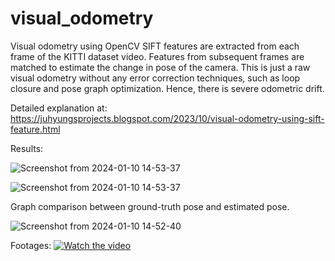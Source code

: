 # visual_odometry
Visual odometry using OpenCV
SIFT features are extracted from each frame of the KITTI dataset video. Features from subsequent frames are matched to estimate the change in pose of the camera. This is just a raw visual odometry without any error correction techniques, such as loop closure and pose graph optimization. Hence, there is severe odometric drift.

Detailed explanation at: https://juhyungsprojects.blogspot.com/2023/10/visual-odometry-using-sift-feature.html

Results:

![Screenshot from 2024-01-10 14-53-37](https://github.com/Juhyung-L/visual_odometry/assets/102873080/523ff3e0-3fcf-48b9-b24d-1533a0d06378)

![Screenshot from 2024-01-10 14-53-37](https://github.com/Juhyung-L/visual_odometry/assets/102873080/88dc5c5c-5841-46ff-b38c-304ce83ea09c)

Graph comparison between ground-truth pose and estimated pose.

![Screenshot from 2024-01-10 14-52-40](https://github.com/Juhyung-L/visual_odometry/assets/102873080/fff83107-9d63-41b0-a5b5-25e0281250a8)


Footages:
[![Watch the video](https://img.youtube.com/vi/pQ5rXVprvJE/maxresdefault.jpg)](http://https://www.youtube.com/pQ5rXVprvJE "Visual Odometry (KITTI Dataset)")

